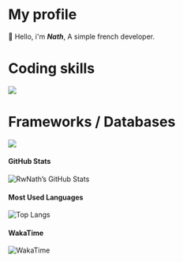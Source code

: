# My profile
👋 Hello, i'm ***Nath***, A simple french developer. 
# Coding skills
<a href="#">[![](https://skillicons.dev/icons?i=js,nodejs,html,css&theme=dark)](https://github.com/RwNath)</a>
# Frameworks / Databases
<a href="#">[![](https://skillicons.dev/icons?i=nextjs,react,tailwind,discordjs,mongodb,git&theme=dark)](https://github.com/RwNath)</a>

#### **GitHub Stats**
![RwNath’s GitHub Stats](https://github-readme-stats.vercel.app/api?username=rwnath&show_icons=true&theme=radical&hide_border=true)

#### **Most Used Languages**
![Top Langs](https://github-readme-stats.vercel.app/api/top-langs/?username=rwnath&layout=compact&theme=radical&hide_border=true)
#### **WakaTime** 
![WakaTime](https://github-readme-stats.vercel.app/api/wakatime/?username=Nath&theme=blueberry&layout=compact&hide_border=true&langs_count=6)</a>
